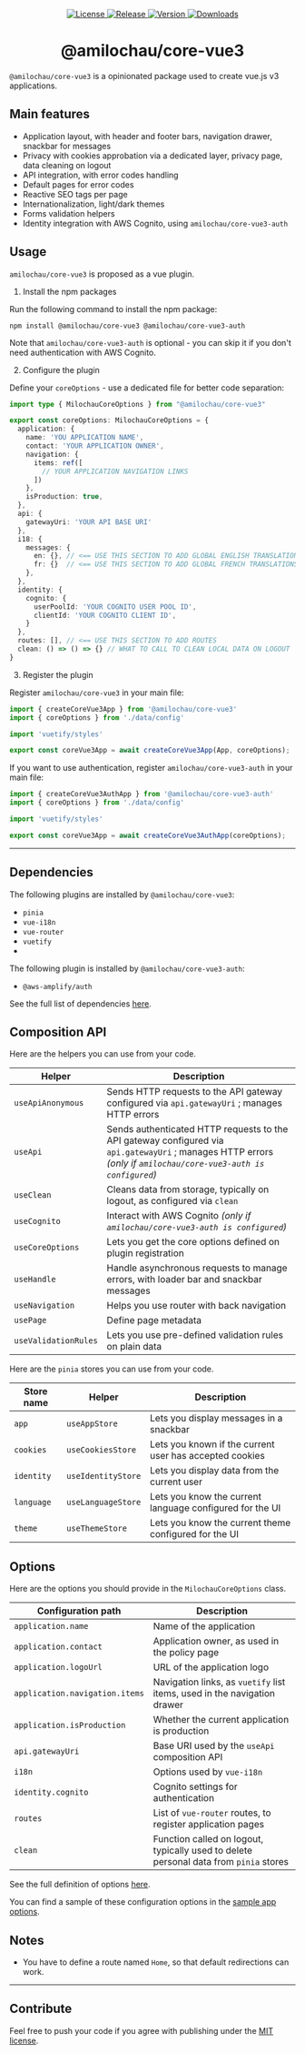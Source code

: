 <p align="center">
  <a href="https://github.com/amilochau/core-vue3/blob/main/LICENSE">
    <img src="https://img.shields.io/github/license/amilochau/core-vue3" alt="License">
  </a>
  <a href="https://github.com/amilochau/core-vue3/releases">
    <img src="https://img.shields.io/github/v/release/amilochau/core-vue3" alt="Release">
  </a>
  <a href="https://www.npmjs.com/package/@amilochau/core-vue3">
    <img src="https://img.shields.io/npm/v/@amilochau/core-vue3.svg" alt="Version">
  </a>
  <a href="https://www.npmjs.com/package/@amilochau/core-vue3">
    <img src="https://img.shields.io/npm/dt/@amilochau/core-vue3.svg" alt="Downloads">
  </a>
</p>
<h1 align="center">
  @amilochau/core-vue3
</h1>

`@amilochau/core-vue3` is a opinionated package used to create vue.js v3 applications.

## Main features

- Application layout, with header and footer bars, navigation drawer, snackbar for messages
- Privacy with cookies approbation via a dedicated layer, privacy page, data cleaning on logout
- API integration, with error codes handling
- Default pages for error codes
- Reactive SEO tags per page
- Internationalization, light/dark themes
- Forms validation helpers
- Identity integration with AWS Cognito, using `amilochau/core-vue3-auth`

## Usage

`amilochau/core-vue3` is proposed as a vue plugin.

1. Install the npm packages

Run the following command to install the npm package:

```pwsh
npm install @amilochau/core-vue3 @amilochau/core-vue3-auth
```

Note that `amilochau/core-vue3-auth` is optional - you can skip it if you don't need authentication with AWS Cognito.

2. Configure the plugin

Define your `coreOptions` - use a dedicated file for better code separation:

```typescript
import type { MilochauCoreOptions } from "@amilochau/core-vue3"

export const coreOptions: MilochauCoreOptions = {
  application: {
    name: 'YOU APPLICATION NAME',
    contact: 'YOUR APPLICATION OWNER',
    navigation: {
      items: ref([
        // YOUR APPLICATION NAVIGATION LINKS
      ])
    },
    isProduction: true,
  },
  api: {
    gatewayUri: 'YOUR API BASE URI'
  },
  i18: {
    messages: {
      en: {}, // <== USE THIS SECTION TO ADD GLOBAL ENGLISH TRANSLATIONS
      fr: {}  // <== USE THIS SECTION TO ADD GLOBAL FRENCH TRANSLATIONS
    },
  },
  identity: {
    cognito: {
      userPoolId: 'YOUR COGNITO USER POOL ID',
      clientId: 'YOUR COGNITO CLIENT ID',
    }
  },
  routes: [], // <== USE THIS SECTION TO ADD ROUTES
  clean: () => () => {} // WHAT TO CALL TO CLEAN LOCAL DATA ON LOGOUT
}
```

3. Register the plugin

Register `amilochau/core-vue3` in your main file:

```typescript
import { createCoreVue3App } from '@amilochau/core-vue3'
import { coreOptions } from './data/config'

import 'vuetify/styles'

export const coreVue3App = await createCoreVue3App(App, coreOptions);
```

If you want to use authentication, register `amilochau/core-vue3-auth` in your main file:

```typescript
import { createCoreVue3AuthApp } from '@amilochau/core-vue3-auth'
import { coreOptions } from './data/config'

import 'vuetify/styles'

export const coreVue3App = await createCoreVue3AuthApp(coreOptions);
```

---

## Dependencies

The following plugins are installed by `@amilochau/core-vue3`:
- `pinia`
- `vue-i18n`
- `vue-router`
- `vuetify`
- 
The following plugin is installed by `@amilochau/core-vue3-auth`:
- `@aws-amplify/auth`

See the full list of dependencies [here](/packages/core-vue3/package.json).

## Composition API

Here are the helpers you can use from your code.

| Helper | Description |
| ------ | ----------- |
| `useApiAnonymous` | Sends HTTP requests to the API gateway configured via `api.gatewayUri` ; manages HTTP errors |
| `useApi` | Sends authenticated HTTP requests to the API gateway configured via `api.gatewayUri` ; manages HTTP errors *(only if `amilochau/core-vue3-auth is configured`)* |
| `useClean` | Cleans data from storage, typically on logout, as configured via `clean` |
| `useCognito` | Interact with AWS Cognito *(only if `amilochau/core-vue3-auth is configured`)* |
| `useCoreOptions` | Lets you get the core options defined on plugin registration |
| `useHandle` | Handle asynchronous requests to manage errors, with loader bar and snackbar messages |
| `useNavigation` | Helps you use router with back navigation |
| `usePage` | Define page metadata |
| `useValidationRules` | Lets you use pre-defined validation rules on plain data |

Here are the `pinia` stores you can use from your code.

| Store name | Helper | Description |
| ---------- | ------ | ----------- |
| `app` | `useAppStore` | Lets you display messages in a snackbar |
| `cookies` | `useCookiesStore` | Lets you known if the current user has accepted cookies |
| `identity` | `useIdentityStore` | Lets you display data from the current user |
| `language` | `useLanguageStore` | Lets you know the current language configured for the UI |
| `theme` | `useThemeStore` | Lets you know the current theme configured for the UI |

## Options

Here are the options you should provide in the `MilochauCoreOptions` class.

| Configuration path | Description |
| ------------------ | ----------- |
| `application.name` | Name of the application |
| `application.contact` | Application owner, as used in the policy page |
| `application.logoUrl` | URL of the application logo |
| `application.navigation.items` | Navigation links, as `vuetify` list items, used in the navigation drawer |
| `application.isProduction` | Whether the current application is production |
| `api.gatewayUri` | Base URI used by the `useApi` composition API |
| `i18n` | Options used by `vue-i18n` |
| `identity.cognito` | Cognito settings for authentication |
| `routes` | List of `vue-router` routes, to register application pages |
| `clean` | Function called on logout, typically used to delete personal data from `pinia` stores |

See the full definition of options [here](/packages/core-vue3/src/types/options.ts).

You can find a sample of these configuration options in the [sample app options](/packages/playground/src/data/config.ts).

## Notes

- You have to define a route named `Home`, so that default redirections can work.

--- 

## Contribute

Feel free to push your code if you agree with publishing under the [MIT license](./LICENSE).
